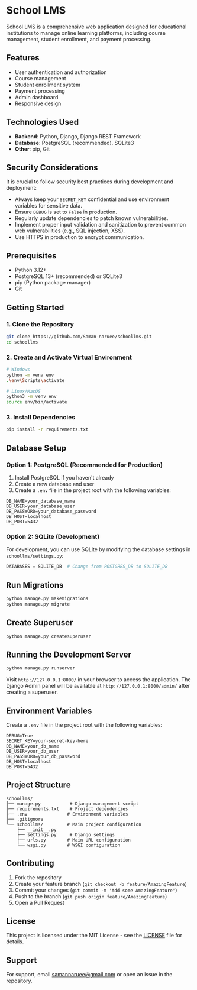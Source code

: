 # School LMS

School LMS is a comprehensive web application designed for educational institutions to manage online learning platforms, including course management, student enrollment, and payment processing.

## Features

- User authentication and authorization
- Course management
- Student enrollment system
- Payment processing
- Admin dashboard
- Responsive design

## Technologies Used

*   **Backend**: Python, Django, Django REST Framework
*   **Database**: PostgreSQL (recommended), SQLite3
*   **Other**: pip, Git

## Security Considerations

It is crucial to follow security best practices during development and deployment:
*   Always keep your `SECRET_KEY` confidential and use environment variables for sensitive data.
*   Ensure `DEBUG` is set to `False` in production.
*   Regularly update dependencies to patch known vulnerabilities.
*   Implement proper input validation and sanitization to prevent common web vulnerabilities (e.g., SQL injection, XSS).
*   Use HTTPS in production to encrypt communication.

## Prerequisites

- Python 3.12+
- PostgreSQL 13+ (recommended) or SQLite3
- pip (Python package manager)
- Git

## Getting Started

### 1. Clone the Repository

```bash
git clone https://github.com/Saman-naruee/schoollms.git
cd schoollms
```

### 2. Create and Activate Virtual Environment

```bash
# Windows
python -m venv env
.\env\Scripts\activate

# Linux/MacOS
python3 -m venv env
source env/bin/activate
```

### 3. Install Dependencies

```bash
pip install -r requirements.txt
```

## Database Setup

### Option 1: PostgreSQL (Recommended for Production)

1. Install PostgreSQL if you haven't already
2. Create a new database and user
3. Create a `.env` file in the project root with the following variables:

```env
DB_NAME=your_database_name
DB_USER=your_database_user
DB_PASSWORD=your_database_password
DB_HOST=localhost
DB_PORT=5432
```

### Option 2: SQLite (Development)

For development, you can use SQLite by modifying the database settings in `schoollms/settings.py`:

```python
DATABASES = SQLITE_DB  # Change from POSTGRES_DB to SQLITE_DB
```

## Run Migrations

```bash
python manage.py makemigrations
python manage.py migrate
```

## Create Superuser

```bash
python manage.py createsuperuser
```

## Running the Development Server

```bash
python manage.py runserver
```

Visit `http://127.0.0.1:8000/` in your browser to access the application. The Django Admin panel will be available at `http://127.0.0.1:8000/admin/` after creating a superuser.

## Environment Variables

Create a `.env` file in the project root with the following variables:

```env
DEBUG=True
SECRET_KEY=your-secret-key-here
DB_NAME=your_db_name
DB_USER=your_db_user
DB_PASSWORD=your_db_password
DB_HOST=localhost
DB_PORT=5432
```

## Project Structure

```
schoollms/
├── manage.py           # Django management script
├── requirements.txt    # Project dependencies
├── .env               # Environment variables
├── .gitignore
└── schoollms/         # Main project configuration
    ├── __init__.py
    ├── settings.py     # Django settings
    ├── urls.py        # Main URL configuration
    └── wsgi.py        # WSGI configuration
```

## Contributing

1. Fork the repository
2. Create your feature branch (`git checkout -b feature/AmazingFeature`)
3. Commit your changes (`git commit -m 'Add some AmazingFeature'`)
4. Push to the branch (`git push origin feature/AmazingFeature`)
5. Open a Pull Request

## License

This project is licensed under the MIT License - see the [LICENSE](LICENSE) file for details.

## Support

For support, email samannaruee@gmail.com or open an issue in the repository.

